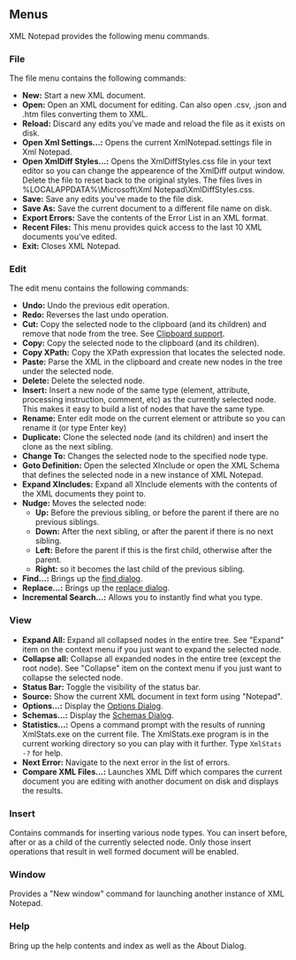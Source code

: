 
## Menus
XML Notepad provides the following menu commands.

### File
The file menu contains the following commands:

- **New:** Start a new XML document.
- **Open:** Open an XML document for editing. Can also open .csv, .json and .htm files converting them to XML.
- **Reload:** Discard any edits you've made and reload the file as it exists on disk.
- **Open Xml Settings...:** Opens the current XmlNotepad.settings file in Xml Notepad.
- **Open XmlDiff Styles...:** Opens the XmlDiffStyles.css file in your text editor so you can change the appearence of
the XmlDiff output window. Delete the file to reset back to the original styles. The files lives in
%LOCALAPPDATA%\Microsoft\Xml Notepad\XmlDiffStyles.css.
- **Save:** Save any edits you've made to the file disk.
- **Save As:** Save the current document to a different file name on disk.
- **Export Errors:** Save the contents of the Error List in an XML format.
- **Recent Files:** This menu provides quick access to the last 10 XML documents you've edited.
- **Exit:** Closes XML Notepad.

### Edit
The edit menu contains the following commands:

- **Undo:** Undo the previous edit operation.
- **Redo:** Reverses the last undo operation.
- **Cut:** Copy the selected node to the clipboard (and its children) and remove that node from the tree. See [Clipboard
  support](clipboard.md).
- **Copy:** Copy the selected node to the clipboard (and its children).
- **Copy XPath:** Copy the XPath expression that locates the selected node.
- **Paste:** Parse the XML in the clipboard and create new nodes in the tree under the selected node.
- **Delete:** Delete the selected node.
- **Insert:** Insert a new node of the same type (element, attribute, processing instruction, comment, etc) as the
  currently selected node. This makes it easy to build a list of nodes that have the same type.
- **Rename:** Enter edit mode on the current element or attribute so you can rename it (or type Enter key)
- **Duplicate:** Clone the selected node (and its children) and insert the clone as the next sibling.
- **Change To:** Changes the selected node to the specified node type.
- **Goto Definition:** Open the selected XInclude or open the XML Schema that defines the selected node in a new instance
  of XML Notepad.
- **Expand XIncludes:** Expand all XInclude elements with the contents of the XML documents they point to.
- **Nudge:** Moves the selected node:
    - **Up:** Before the previous sibling, or before the parent if there are no previous siblings.
    - **Down:** After the next sibling, or after the parent if there is no next sibling.
    - **Left:** Before the parent if this is the first child, otherwise after the parent.
    - **Right:** so it becomes the last child of the previous sibling.
- **Find...:** Brings up the [find dialog](find.md).
- **Replace...:** Brings up the [replace dialog](find.md).
- **Incremental Search...:** Allows you to instantly find what you type.

### View

- **Expand All:** Expand all collapsed nodes in the entire tree. See "Expand" item on the context menu if you just want
  to expand the selected node.
- **Collapse all:** Collapse all expanded nodes in the entire tree (except the root node). See "Collapse" item on the
  context menu if you just want to collapse the selected node.
- **Status Bar:** Toggle the visibility of the status bar.
- **Source:** Show the current XML document in text form using "Notepad".
- **Options...:** Display the [Options Dialog](options.md).
- **Schemas...:** Display the [Schemas Dialog](schemas.md).
- **Statistics...:** Opens a command prompt with the results of running XmlStats.exe on the current file. The
XmlStats.exe program is in the current working directory so you can play with it further. Type `XmlStats -?` for help.
- **Next Error:** Navigate to the next error in the list of errors.
- **Compare XML Files...:** Launches XML Diff which compares the current document you are editing with another document
  on disk and displays the results.

### Insert
Contains commands for inserting various node types. You can insert before, after or as a child of the currently selected
node. Only those insert operations that result in well formed document will be enabled.

### Window
Provides a "New window" command for launching another instance of XML Notepad.

### Help
Bring up the help contents and index as well as the About Dialog.